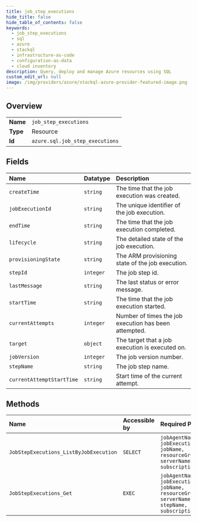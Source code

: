 ```yaml
---
title: job_step_executions
hide_title: false
hide_table_of_contents: false
keywords:
  - job_step_executions
  - sql
  - azure    
  - stackql
  - infrastructure-as-code
  - configuration-as-data
  - cloud inventory
description: Query, deploy and manage Azure resources using SQL
custom_edit_url: null
image: /img/providers/azure/stackql-azure-provider-featured-image.png
---
```

  
    

## Overview
<table><tbody>
<tr><td><b>Name</b></td><td><code>job_step_executions</code></td></tr>
<tr><td><b>Type</b></td><td>Resource</td></tr>
<tr><td><b>Id</b></td><td><code>azure.sql.job_step_executions</code></td></tr>
</tbody></table>

## Fields
| Name | Datatype | Description |
|:-----|:---------|:------------|
| `createTime` | `string` | The time that the job execution was created. |
| `jobExecutionId` | `string` | The unique identifier of the job execution. |
| `endTime` | `string` | The time that the job execution completed. |
| `lifecycle` | `string` | The detailed state of the job execution. |
| `provisioningState` | `string` | The ARM provisioning state of the job execution. |
| `stepId` | `integer` | The job step id. |
| `lastMessage` | `string` | The last status or error message. |
| `startTime` | `string` | The time that the job execution started. |
| `currentAttempts` | `integer` | Number of times the job execution has been attempted. |
| `target` | `object` | The target that a job execution is executed on. |
| `jobVersion` | `integer` | The job version number. |
| `stepName` | `string` | The job step name. |
| `currentAttemptStartTime` | `string` | Start time of the current attempt. |
## Methods
| Name | Accessible by | Required Params | Description |
|:-----|:--------------|:----------------|:------------|
| `JobStepExecutions_ListByJobExecution` | `SELECT` | `jobAgentName, jobExecutionId, jobName, resourceGroupName, serverName, subscriptionId` | Lists the step executions of a job execution. |
| `JobStepExecutions_Get` | `EXEC` | `jobAgentName, jobExecutionId, jobName, resourceGroupName, serverName, stepName, subscriptionId` | Gets a step execution of a job execution. |
